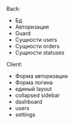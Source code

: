Back:
- Бд
- Авторизация
- Guard
- Сущности users
- Сущности orders
- Сущности statuses

Client:
- Форма авторизации
- Форма логина
- единый layout
- collapsed sidebar
- dashboard
- users
- settings